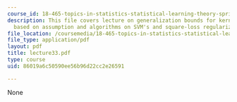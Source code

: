 ```yaml
---
course_id: 18-465-topics-in-statistics-statistical-learning-theory-spring-2007
description: This file covers lecture on generalization bounds for kernel methods
  based on assumption and algorithms on SVM's and square-loss regularization.
file_location: /coursemedia/18-465-topics-in-statistics-statistical-learning-theory-spring-2007/86019a6c50590ee56b96d22cc2e26591_lecture33.pdf
file_type: application/pdf
layout: pdf
title: lecture33.pdf
type: course
uid: 86019a6c50590ee56b96d22cc2e26591

---
```

None